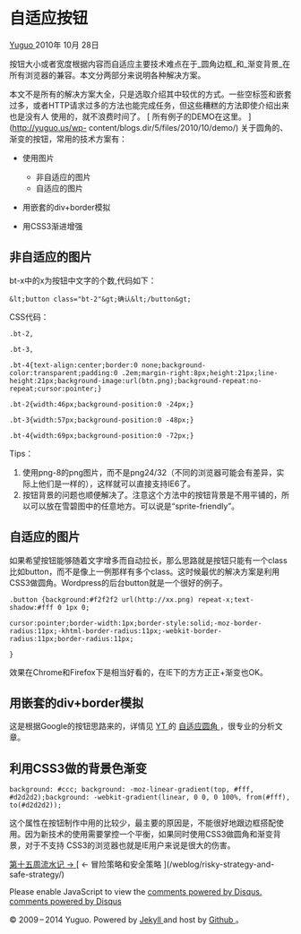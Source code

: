 #  自适应按钮

[ Yuguo ](http://yuguo.us) 2010年 10月 28日

按钮大小或者宽度根据内容而自适应主要技术难点在于_圆角边框_和_渐变背景_在所有浏览器的兼容。本文分两部分来说明各种解决方案。

本文不是所有的解决方案大全，只是选取介绍其中较优的方式。一些空标签和嵌套过多，或者HTTP请求过多的方法也能完成任务，但这些糟糕的方法即使介绍出来也是没有人
使用的，就不浪费时间了。 [ 所有例子的DEMO在这里。 ](http://yuguo.us/wp-
content/blogs.dir/5/files/2010/10/demo/) 关于圆角的、渐变的按钮，常用的技术方案有：

  * 使用图片 

    * 非自适应的图片 
    * 自适应的图片 
  * 用嵌套的div+border模拟 
  * 用CSS3渐进增强 

##  非自适应的图片

bt-x中的x为按钮中文字的个数,代码如下：

    
    
    &lt;button class="bt-2"&gt;确认&lt;/button&gt;
    

CSS代码：

    
    
    .bt-2,
    
    .bt-3,
    
    .bt-4{text-align:center;border:0 none;background-color:transparent;padding:0 .2em;margin-right:8px;height:21px;line-height:21px;background-image:url(btn.png);background-repeat:no-repeat;cursor:pointer;}
    
    .bt-2{width:46px;background-position:0 -24px;}
    
    .bt-3{width:57px;background-position:0 -48px;}
    
    .bt-4{width:69px;background-position:0 -72px;}
    

Tips：

  1. 使用png-8的png图片，而不是png24/32（不同的浏览器可能会有差异，实际上他们是一样的），这样就可以直接支持IE6了。 
  2. 按钮背景的问题也顺便解决了。注意这个方法中的按钮背景是不用平铺的，所以可以放在雪碧图中的任意地方。可以说是“sprite-friendly”。 

##  自适应的图片

如果希望按钮能够随着文字增多而自动拉长，那么思路就是按钮只能有一个class比如button，而不是像上一例那样有多个class。这时候最优的解决方案是利用
CSS3做圆角。Wordpress的后台button就是一个很好的例子。

    
    
    .button {background:#f2f2f2 url(http://xx.png) repeat-x;text-shadow:#fff 0 1px 0;
    
    cursor:pointer;border-width:1px;border-style:solid;-moz-border-radius:11px;-khtml-border-radius:11px;-webkit-border-radius:11px;border-radius:11px;
    
    }
    

效果在Chrome和Firefox下是相当好看的，在IE下的方方正正+渐变也OK。

##  用嵌套的div+border模拟

这是根据Google的按钮思路来的，详情见 [ YT ](http://www.99css.com/) 的 [ 自适应圆角
](http://www.99css.com/?p=146) ，很专业的分析文章。

##  利用CSS3做的背景色渐变

    
    
    background: #ccc; background: -moz-linear-gradient(top, #fff, #d2d2d2);background: -webkit-gradient(linear, 0 0, 0 100%, from(#fff), to(#d2d2d2));
    

这个属性在按钮制作中用的比较少，最主要的原因是，不能很好地跟边框搭配使用。因为新技术的使用需要掌控一个平衡，如果同时使用CSS3做圆角和渐变背景，对于不支持
CSS3的浏览器也就是IE用户来说是很大的伤害。

[ 第十五周流水记 → ](/weblog/week-15/) [ ← 冒险策略和安全策略 ](/weblog/risky-strategy-and-
safe-strategy/)

Please enable JavaScript to view the [ comments powered by Disqus.
](http://disqus.com/?ref_noscript) [ comments powered by  Disqus
](http://disqus.com)

© 2009 – 2014 Yuguo. Powered by [ Jekyll ](https://github.com/mojombo/jekyll)
and host by [ Github ](https://github.com/yuguo) 。

